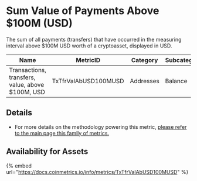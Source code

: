 # Sum Value of Payments Above $100M (USD)

The sum of all payments (transfers) that have occurred in the measuring interval above $100M USD worth of a cryptoasset, displayed in USD.

| Name                                             | MetricID             | Category  | Subcategory | Type | Unit | Interval |
| ------------------------------------------------ | -------------------- | --------- | ----------- | ---- | ---- | -------- |
| Transactions, transfers, value, above $100M, USD | TxTfrValAbUSD100MUSD | Addresses | Balance     | Sum  | USD  | 1 day    |

## Details

* For more details on the methodology powering this metric, [please refer to the main page this family of metrics.](../payments-xfers-above-usdx-sum-native-units/)

## Availability for Assets

{% embed url="https://docs.coinmetrics.io/info/metrics/TxTfrValAbUSD100MUSD" %}

